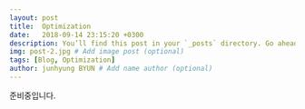 ```yaml
---
layout: post
title:  Optimization
date:   2018-09-14 23:15:20 +0300
description: You’ll find this post in your `_posts` directory. Go ahead and edit it and re-build the site to see your changes. # Add post description (optional)
img: post-2.jpg # Add image post (optional)
tags: [Blog, Optimization]
author: junhyung BYUN # Add name author (optional)
---
```

준비중입니다.
